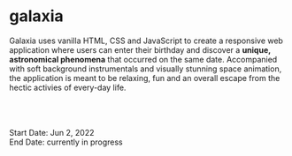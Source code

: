 # galaxia

Galaxia uses vanilla HTML, CSS and JavaScript to create a responsive web application where users can enter their birthday and discover a **unique, astronomical phenomena** that occurred on the same date. Accompanied with soft background instrumentals and visually stunning space animation, the application is meant to be relaxing, fun and an overall escape from the hectic activies of every-day life.

<br/>
<br/>
<br/>
Start Date: Jun 2, 2022<br/>
End Date: currently in progress




